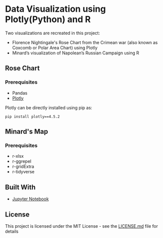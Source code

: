 # Data Visualization using Plotly(Python) and R

Two visualizations are recreated in this project:
* Florence Nightingale's Rose Chart from the Crimean war (also known as Coxcomb or Polar Area Chart) using Plotly
* Minard’s visualization of Napolean’s Russian Campaign using R

## Rose Chart
### Prerequisites
* Pandas
* [Plotly](https://plot.ly/)

Plotly can be directly installed using pip as:
```
pip install plotly==4.5.2
```

## Minard's Map
### Prerequisites
* r-xlsx
* r-ggrepel
* r-gridExtra
* r-tidyverse


## Built With

* [Jupyter Notebook](jupyter.org)

## License

This project is licensed under the MIT License - see the [LICENSE.md](LICENSE.md) file for details


